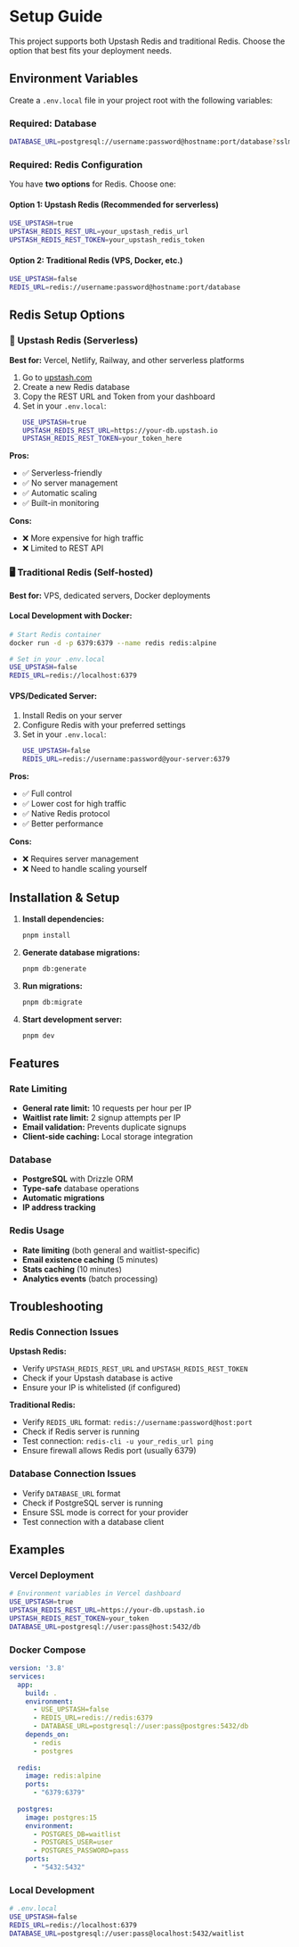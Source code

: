 # Setup Guide

This project supports both Upstash Redis and traditional Redis. Choose the option that best fits your deployment needs.

## Environment Variables

Create a `.env.local` file in your project root with the following variables:

### Required: Database
```bash
DATABASE_URL=postgresql://username:password@hostname:port/database?sslmode=require
```

### Required: Redis Configuration

You have **two options** for Redis. Choose one:

#### Option 1: Upstash Redis (Recommended for serverless)
```bash
USE_UPSTASH=true
UPSTASH_REDIS_REST_URL=your_upstash_redis_url
UPSTASH_REDIS_REST_TOKEN=your_upstash_redis_token
```

#### Option 2: Traditional Redis (VPS, Docker, etc.)
```bash
USE_UPSTASH=false
REDIS_URL=redis://username:password@hostname:port/database
```
## Redis Setup Options

### 🚀 Upstash Redis (Serverless)

**Best for:** Vercel, Netlify, Railway, and other serverless platforms

1. Go to [upstash.com](https://upstash.com)
2. Create a new Redis database
3. Copy the REST URL and Token from your dashboard
4. Set in your `.env.local`:
   ```bash
   USE_UPSTASH=true
   UPSTASH_REDIS_REST_URL=https://your-db.upstash.io
   UPSTASH_REDIS_REST_TOKEN=your_token_here
   ```

**Pros:**
- ✅ Serverless-friendly
- ✅ No server management
- ✅ Automatic scaling
- ✅ Built-in monitoring

**Cons:**
- ❌ More expensive for high traffic
- ❌ Limited to REST API

### 🖥️ Traditional Redis (Self-hosted)

**Best for:** VPS, dedicated servers, Docker deployments

#### Local Development with Docker:
```bash
# Start Redis container
docker run -d -p 6379:6379 --name redis redis:alpine

# Set in your .env.local
USE_UPSTASH=false
REDIS_URL=redis://localhost:6379
```

#### VPS/Dedicated Server:
1. Install Redis on your server
2. Configure Redis with your preferred settings
3. Set in your `.env.local`:
   ```bash
   USE_UPSTASH=false
   REDIS_URL=redis://username:password@your-server:6379
   ```

**Pros:**
- ✅ Full control
- ✅ Lower cost for high traffic
- ✅ Native Redis protocol
- ✅ Better performance

**Cons:**
- ❌ Requires server management
- ❌ Need to handle scaling yourself

## Installation & Setup

1. **Install dependencies:**
   ```bash
   pnpm install
   ```

2. **Generate database migrations:**
   ```bash
   pnpm db:generate
   ```

3. **Run migrations:**
   ```bash
   pnpm db:migrate
   ```

4. **Start development server:**
   ```bash
   pnpm dev
   ```

## Features

### Rate Limiting
- **General rate limit:** 10 requests per hour per IP
- **Waitlist rate limit:** 2 signup attempts per IP
- **Email validation:** Prevents duplicate signups
- **Client-side caching:** Local storage integration

### Database
- **PostgreSQL** with Drizzle ORM
- **Type-safe** database operations
- **Automatic migrations**
- **IP address tracking**

### Redis Usage
- **Rate limiting** (both general and waitlist-specific)
- **Email existence caching** (5 minutes)
- **Stats caching** (10 minutes)
- **Analytics events** (batch processing)

## Troubleshooting

### Redis Connection Issues

**Upstash Redis:**
- Verify `UPSTASH_REDIS_REST_URL` and `UPSTASH_REDIS_REST_TOKEN`
- Check if your Upstash database is active
- Ensure your IP is whitelisted (if configured)

**Traditional Redis:**
- Verify `REDIS_URL` format: `redis://username:password@host:port`
- Check if Redis server is running
- Test connection: `redis-cli -u your_redis_url ping`
- Ensure firewall allows Redis port (usually 6379)

### Database Connection Issues
- Verify `DATABASE_URL` format
- Check if PostgreSQL server is running
- Ensure SSL mode is correct for your provider
- Test connection with a database client

## Examples

### Vercel Deployment
```bash
# Environment variables in Vercel dashboard
USE_UPSTASH=true
UPSTASH_REDIS_REST_URL=https://your-db.upstash.io
UPSTASH_REDIS_REST_TOKEN=your_token
DATABASE_URL=postgresql://user:pass@host:5432/db
```

### Docker Compose
```yaml
version: '3.8'
services:
  app:
    build: .
    environment:
      - USE_UPSTASH=false
      - REDIS_URL=redis://redis:6379
      - DATABASE_URL=postgresql://user:pass@postgres:5432/db
    depends_on:
      - redis
      - postgres
  
  redis:
    image: redis:alpine
    ports:
      - "6379:6379"
  
  postgres:
    image: postgres:15
    environment:
      - POSTGRES_DB=waitlist
      - POSTGRES_USER=user
      - POSTGRES_PASSWORD=pass
    ports:
      - "5432:5432"
```

### Local Development
```bash
# .env.local
USE_UPSTASH=false
REDIS_URL=redis://localhost:6379
DATABASE_URL=postgresql://user:pass@localhost:5432/waitlist
```